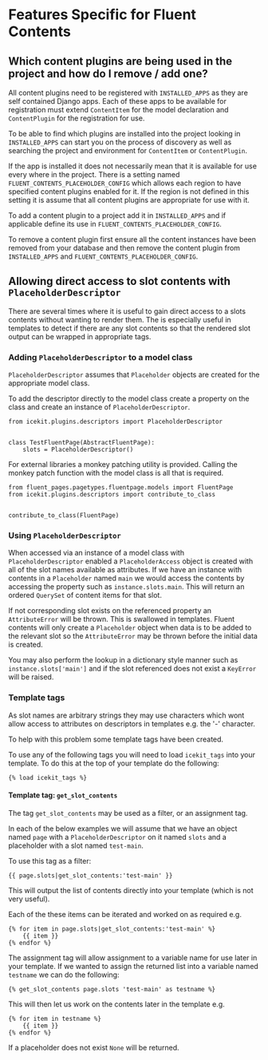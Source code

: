 # Features Specific for Fluent Contents

## Which content plugins are being used in the project and how do I remove / add one?

All content plugins need to be registered with `INSTALLED_APPS` as they are self contained Django
apps. Each of these apps to be available for registration must extend `ContentItem` for the model
declaration and `ContentPlugin` for the registration for use.

To be able to find which plugins are installed into the project looking in `INSTALLED_APPS` can
start you on the process of discovery as well as searching the project and environment for
`ContentItem` or `ContentPlugin`.

If the app is installed it does not necessarily mean that it is available for use every where in
the project. There is a setting named `FLUENT_CONTENTS_PLACEHOLDER_CONFIG` which allows each region
to have specified content plugins enabled for it. If the region is not defined in this setting it is
assume that all content plugins are appropriate for use with it.

To add a content plugin to a project add it in `INSTALLED_APPS` and if applicable define its use in
`FLUENT_CONTENTS_PLACEHOLDER_CONFIG`.

To remove a content plugin first ensure all the content instances have been removed from your
database and then remove the content plugin from `INSTALLED_APPS` and
`FLUENT_CONTENTS_PLACEHOLDER_CONFIG`.

## Allowing direct access to slot contents with `PlaceholderDescriptor`

There are several times where it is useful to gain direct access to a slots contents without
wanting to render them. The is especially useful in templates to detect if there are any slot
contents so that the rendered slot output can be wrapped in appropriate tags.

### Adding `PlaceholderDescriptor` to a model class

`PlaceholderDescriptor` assumes that `Placeholder` objects are created for the appropriate model
 class.

To add the descriptor directly to the model class create a property on the class and create an
instance of `PlaceholderDescriptor`.

    from icekit.plugins.descriptors import PlaceholderDescriptor


    class TestFluentPage(AbstractFluentPage):
        slots = PlaceholderDescriptor()


For external libraries a monkey patching utility is provided. Calling the monkey patch function
with the model class is all that is required.

    from fluent_pages.pagetypes.fluentpage.models import FluentPage
    from icekit.plugins.descriptors import contribute_to_class


    contribute_to_class(FluentPage)

### Using `PlaceholderDescriptor`

When accessed via an instance of a model class with `PlaceholderDescriptor` enabled a
`PlaceholderAccess` object is created with all of the slot names available as attributes. If we have
an instance with contents in a `Placeholder` named `main` we would access the contents by accessing
the property such as `instance.slots.main`. This will return an ordered `QuerySet` of content items
for that slot.

If not corresponding slot exists on the referenced property an `AttributeError` will be thrown. This
is swallowed in templates. Fluent contents will only create a `Placeholder` object when data is to
be added to the relevant slot so the `AttributeError` may be thrown before the initial data is
created.

You may also perform the lookup in a dictionary style manner such as `instance.slots['main']` and
if the slot referenced does not exist a `KeyError` will be raised.

### Template tags

As slot names are arbitrary strings they may use characters which wont allow access to attributes
on descriptors in templates e.g. the '-' character.

To help with this problem some template tags have been created.

To use any of the following tags you will need to load `icekit_tags` into your template. To do this
at the top of your template do the following:

    {% load icekit_tags %}

#### Template tag: `get_slot_contents`

The tag `get_slot_contents` may be used as a filter, or an assignment tag.

In each of the below examples we will assume that we have an object named `page` with a
`PlaceholderDescriptor` on it named `slots` and a placeholder with a slot named `test-main`.

To use this tag as a filter:

    {{ page.slots|get_slot_contents:'test-main' }}

This will output the list of contents directly into your template (which is not very useful).

Each of the these items can be iterated and worked on as required e.g.

    {% for item in page.slots|get_slot_contents:'test-main' %}
        {{ item }}
    {% endfor %}

The assignment tag will allow assignment to a variable name for use later in your template.
If we wanted to assign the returned list into a variable named `testname` we can do the following:

    {% get_slot_contents page.slots 'test-main' as testname %}

This will then let us work on the contents later in the template e.g.

    {% for item in testname %}
        {{ item }}
    {% endfor %}

If a placeholder does not exist `None` will be returned.
